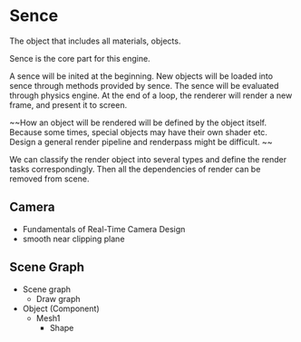 # Sence

The object that includes all materials, objects.

Sence is the core part for this engine. 

A sence will be inited at the beginning. New objects will be loaded 
into sence through methods provided by sence. The sence will be evaluated through 
physics engine. At the end of a loop, the renderer will render a new frame, and present it 
to screen.

~~How an object will be rendered will be defined by the object itself. Because some times, special objects may have their own shader etc. Design a general render pipeline and renderpass might be difficult. ~~

We can classify the render object into several types and define the render tasks correspondingly. Then all the dependencies of render can be removed from scene. 

## Camera

* Fundamentals of Real-Time Camera Design
* smooth near clipping plane

## Scene Graph

* Scene graph
  * Draw graph
* Object (Component)
  * Mesh1
    * Shape
